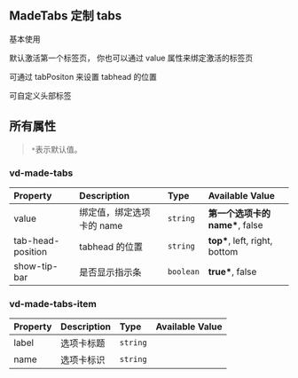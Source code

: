 ## MadeTabs 定制 tabs

基本使用

默认激活第一个标签页， 你也可以通过 value 属性来绑定激活的标签页
<example-board :component="madeTabsBasic" :source="madeTabsBasicSource"></example-board>

可通过 tabPositon 来设置 tabhead 的位置
<example-board :component="madeTabsPosition" :source="madeTabsPositionSource"></example-board>

可自定义头部标签
<example-board :component="madeTabsSlot" :source="madeTabsSlotSource"></example-board>

## 所有属性

> `*`表示默认值。

### vd-made-tabs

| Property          | Description               | Type      | Available Value                  |
| :---------------- | :------------------------ | :-------- | :------------------------------- |
| value             | 绑定值，绑定选项卡的 name | `string`  | **第一个选项卡的 name\***, false |
| tab-head-position | tabhead 的位置            | `string`  | **top\***, left, right, bottom   |
| show-tip-bar      | 是否显示指示条            | `boolean` | **true\***, false                |

### vd-made-tabs-item

| Property | Description | Type     | Available Value |
| :------- | :---------- | :------- | :-------------- |
| label    | 选项卡标题  | `string` |                 |
| name     | 选项卡标识  | `string` |                 |

<script>

import madeTabsBasic from 'docs/examples/navigation/madeTabs/madeTabsBasic'
import madeTabsBasicSource from 'docs/examples/navigation/madeTabs/madeTabsBasic.txt'
import madeTabsPosition from 'docs/examples/navigation/madeTabs/madeTabsPosition'
import madeTabsPositionSource from 'docs/examples/navigation/madeTabs/madeTabsPosition.txt'
import madeTabsSlot from 'docs/examples/navigation/madeTabs/madeTabsSlot'
import madeTabsSlotSource from 'docs/examples/navigation/madeTabs/madeTabsSlot.txt'

export default {
    data() {
      return {
        madeTabsBasic,
        madeTabsBasicSource,
        madeTabsPosition,
        madeTabsPositionSource,
        madeTabsSlot,
        madeTabsSlotSource
      }
    }
  }
</script>
